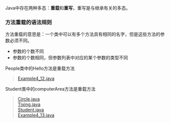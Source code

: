 Java中存在两种多态：**重载**和**重写**，重写是与继承有关的多态。
### 方法重载的语法规则
方法重载的意思是：一个类中可以有多个方法具有相同的名字，但是这些方法的参数必须不同。
- 参数的个数不同
- 参数的个数相同，但参数列表中对应的某个参数的类型不同

People类中的Hello方法是重载方法
> [Example4_12.java](https://github.com/0215Wyz/Java-Study/blob/master/%E7%B1%BB/%E6%96%B9%E6%B3%95%E9%87%8D%E8%BD%BD/Example4_12.java)

Student类中的computerArea方法是重载方法
> [Circle.java](https://github.com/0215Wyz/Java-Study/blob/master/%E7%B1%BB/%E6%96%B9%E6%B3%95%E9%87%8D%E8%BD%BD/Circle.java)<br>
> [Tixing.java](https://github.com/0215Wyz/Java-Study/blob/master/%E7%B1%BB/%E6%96%B9%E6%B3%95%E9%87%8D%E8%BD%BD/Tixing.java)<br>
> [Student.java](https://github.com/0215Wyz/Java-Study/blob/master/%E7%B1%BB/%E6%96%B9%E6%B3%95%E9%87%8D%E8%BD%BD/Student.java)<br>
> [Example4_13.java](https://github.com/0215Wyz/Java-Study/blob/master/%E7%B1%BB/%E6%96%B9%E6%B3%95%E9%87%8D%E8%BD%BD/Example4_13.java)
